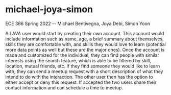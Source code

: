 # michael-joya-simon
ECE 366 Spring 2022 -- Michael Bentivegna, Joya Debi, Simon Yoon

A LAVA user would start by creating their own account. This account would include information such as name, age, a brief summary about themselves, skills they are comfortable with, and skills they would love to learn (potential more data points as well but these are the major ones). Once the account is made and customized for the individual, they can find people with similar interests using the search feature, which is able to be filtered by skill, location, mutual friends, etc. If they find someone they would like to learn with, they can send a meetup request with a short description of what they intend to do with the interaction. The other user then has the option to either accept or deny this request. If accepted the two users share their contact information and can schedule a time to meetup.  
